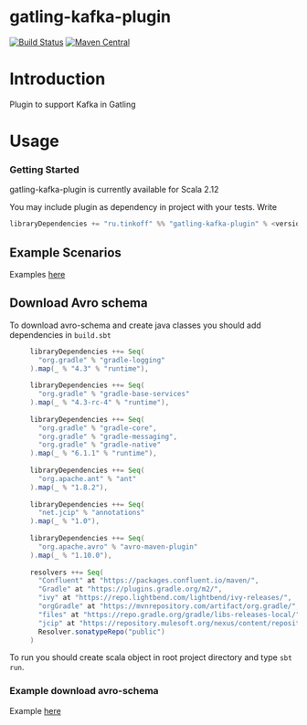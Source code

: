 # gatling-kafka-plugin 
[![Build Status](https://travis-ci.com/TinkoffCreditSystems/gatling-kafka-plugin.svg?branch=master)](https://travis-ci.com/TinkoffCreditSystems/gatling-kafka-plugin) [![Maven Central](https://img.shields.io/maven-central/v/ru.tinkoff/gatling-kafka-plugin_2.12.svg?color=success)](https://search.maven.org/search?q=ru.tinkoff.gatling-kafka)
# Introduction
Plugin to support Kafka in Gatling
# Usage
### Getting Started
gatling-kafka-plugin is currently available for Scala 2.12

You may include plugin as dependency in project with your tests. Write 
```scala
libraryDependencies += "ru.tinkoff" %% "gatling-kafka-plugin" % <version> % Test
```
## Example Scenarios
Examples [here](https://github.com/TinkoffCreditSystems/gatling-kafka-plugin/tree/master/src/test/scala/ru/tinkoff/gatling/kafka/examples)
## Download Avro schema
To download avro-schema and create java classes you should add dependencies in `build.sbt`
```scala
     libraryDependencies ++= Seq(
       "org.gradle" % "gradle-logging"
     ).map(_ % "4.3" % "runtime"),
    
     libraryDependencies ++= Seq(
       "org.gradle" % "gradle-base-services"
     ).map(_ % "4.3-rc-4" % "runtime"),
    
     libraryDependencies ++= Seq(
       "org.gradle" % "gradle-core",
       "org.gradle" % "gradle-messaging",
       "org.gradle" % "gradle-native"
     ).map(_ % "6.1.1" % "runtime"),
    
     libraryDependencies ++= Seq(
       "org.apache.ant" % "ant"
     ).map(_ % "1.8.2"),
    
     libraryDependencies ++= Seq(
       "net.jcip" % "annotations"
     ).map(_ % "1.0"),
    
     libraryDependencies ++= Seq(
       "org.apache.avro" % "avro-maven-plugin"
     ).map(_ % "1.10.0"),
    
     resolvers ++= Seq(
       "Confluent" at "https://packages.confluent.io/maven/",
       "Gradle" at "https://plugins.gradle.org/m2/",
       "ivy" at "https://repo.lightbend.com/lightbend/ivy-releases/",
       "orgGradle" at "https://mvnrepository.com/artifact/org.gradle/",
       "files" at "https://repo.gradle.org/gradle/libs-releases-local/",
       "jcip" at "https://repository.mulesoft.org/nexus/content/repositories/public/",
       Resolver.sonatypeRepo("public")
     )
```
To run you should create scala object in root project directory and type `sbt run`.
### Example download avro-schema
Example [here](https://github.com/TinkoffCreditSystems/gatling-kafka-plugin/tree/master/src/test/scala/ru/tinkoff/gatling/kafka/examples)
